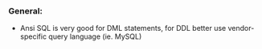 ### General:
- Ansi SQL is very good for DML statements, for DDL better use vendor-specific query language (ie. MySQL)